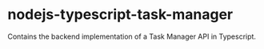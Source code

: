 # nodejs-typescript-task-manager
Contains the backend implementation of a Task Manager API in Typescript.

